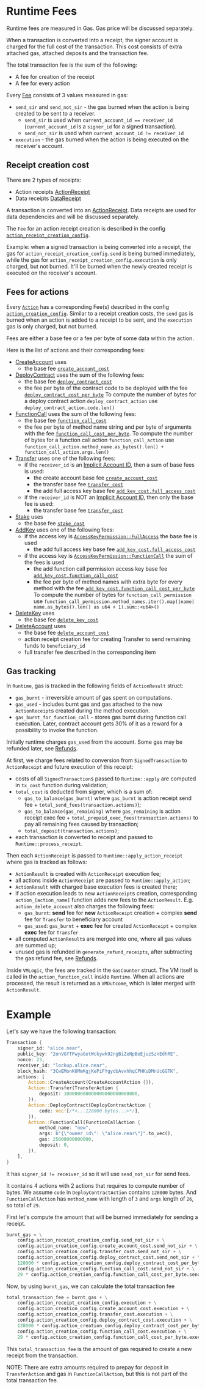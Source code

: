 # Runtime Fees

Runtime fees are measured in Gas. Gas price will be discussed separately.

When a transaction is converted into a receipt, the signer account is charged for the full cost of the transaction.
This cost consists of extra attached gas, attached deposits and the transaction fee.

The total transaction fee is the sum of the following:

- A fee for creation of the receipt
- A fee for every action

Every [Fee](/GenesisConfig/RuntimeFeeConfig/Fee.md) consists of 3 values measured in gas:

- `send_sir` and `send_not_sir` - the gas burned when the action is being created to be sent to a receiver.
  - `send_sir` is used when `current_account_id == receiver_id` (`current_account_id` is a `signer_id` for a signed transaction).
  - `send_not_sir` is used when `current_account_id != receiver_id`
- `execution` - the gas burned when the action is being executed on the receiver's account.

## Receipt creation cost

There are 2 types of receipts:

- Action receipts [ActionReceipt](/RuntimeSpec/Receipts.md#actionreceipt)
- Data receipts [DataReceipt](/RuntimeSpec/Receipts.md#datareceipt)

A transaction is converted into an [ActionReceipt](/RuntimeSpec/Receipts.md#actionreceipt).
Data receipts are used for data dependencies and will be discussed separately.

The `Fee` for an action receipt creation is described in the config [`action_receipt_creation_config`](/GenesisConfig/RuntimeFeeConfig.md#action_receipt_creation_config).

Example: when a signed transaction is being converted into a receipt, the gas for `action_receipt_creation_config.send` is being burned immediately,
while the gas for `action_receipt_creation_config.execution` is only charged, but not burned. It'll be burned when
the newly created receipt is executed on the receiver's account.

## Fees for actions

Every [`Action`](/RuntimeSpec/Actions) has a corresponding Fee(s) described in the config [`action_creation_config`](/GenesisConfig/RuntimeFeeConfig/ActionCreationConfig.md).
Similar to a receipt creation costs, the `send` gas is burned when an action is added to a receipt to be sent, and the `execution` gas is only charged, but not burned.

Fees are either a base fee or a fee per byte of some data within the action.

Here is the list of actions and their corresponding fees:

- [CreateAccount](/RuntimeSpec/Actions.md#createaccountaction) uses
  - the base fee [`create_account_cost`](/GenesisConfig/RuntimeFeeConfig/ActionCreationConfig.md#create_account_cost)
- [DeployContract](/RuntimeSpec/Actions.md#deploycontractaction) uses the sum of the following fees:
  - the base fee [`deploy_contract_cost`](/GenesisConfig/RuntimeFeeConfig/ActionCreationConfig.md#deploy_contract_cost)
  - the fee per byte of the contract code to be deployed with the fee [`deploy_contract_cost_per_byte`](/GenesisConfig/RuntimeFeeConfig/ActionCreationConfig.md#deploy_contract_cost_per_byte)
    To compute the number of bytes for a deploy contract action `deploy_contract_action` use `deploy_contract_action.code.len()`
- [FunctionCall](/RuntimeSpec/Actions.md#functioncallaction) uses the sum of the following fees:
  - the base fee [`function_call_cost`](/GenesisConfig/RuntimeFeeConfig/ActionCreationConfig.md#function_call_cost)
  - the fee per byte of method name string and per byte of arguments with the fee [`function_call_cost_per_byte`](/GenesisConfig/RuntimeFeeConfig/ActionCreationConfig.md#function_call_cost_per_byte).
    To compute the number of bytes for a function call action `function_call_action` use `function_call_action.method_name.as_bytes().len() + function_call_action.args.len()`
- [Transfer](/RuntimeSpec/Actions.md#transferaction) uses one of the following fees:
  - if the `receiver_id` is an [Implicit Account ID](/DataStructures/Account#near-implicit-account-id), then a sum of base fees is used:
    - the create account base fee [`create_account_cost`](/GenesisConfig/RuntimeFeeConfig/ActionCreationConfig.md#create_account_cost)
    - the transfer base fee [`transfer_cost`](/GenesisConfig/RuntimeFeeConfig/ActionCreationConfig.md#transfer_cost)
    - the add full access key base fee [`add_key_cost.full_access_cost`](/GenesisConfig/RuntimeFeeConfig/AccessKeyCreationConfig.md#full_access_cost)
  - if the `receiver_id` is NOT an [Implicit Account ID](/DataStructures/Account.md#near-implicit-account-id), then only the base fee is used:
    - the transfer base fee [`transfer_cost`](/GenesisConfig/RuntimeFeeConfig/ActionCreationConfig.md#transfer_cost)
- [Stake](/RuntimeSpec/Actions.md#stakeaction) uses
  - the base fee [`stake_cost`](/GenesisConfig/RuntimeFeeConfig/ActionCreationConfig.md#stake_cost)
- [AddKey](/RuntimeSpec/Actions.md#addkeyaction) uses one of the following fees:
  - if the access key is [`AccessKeyPermission::FullAccess`](/DataStructures/AccessKey) the base fee is used
    - the add full access key base fee [`add_key_cost.full_access_cost`](/GenesisConfig/RuntimeFeeConfig/AccessKeyCreationConfig.md#full_access_cost)
  - if the access key is [`AccessKeyPermission::FunctionCall`](/DataStructures/AccessKey.md#accesskeypermissionfunctioncall) the sum of the fees is used
    - the add function call permission access key base fee [`add_key_cost.function_call_cost`](/GenesisConfig/RuntimeFeeConfig/AccessKeyCreationConfig.md#full_access_cost)
    - the fee per byte of method names with extra byte for every method with the fee [`add_key_cost.function_call_cost_per_byte`](/GenesisConfig/RuntimeFeeConfig/AccessKeyCreationConfig.md#function_call_cost_per_byte)
        To compute the number of bytes for `function_call_permission` use `function_call_permission.method_names.iter().map(|name| name.as_bytes().len() as u64 + 1).sum::<u64>()`
- [DeleteKey](/RuntimeSpec/Actions.md#deletekeyaction) uses
  - the base fee [`delete_key_cost`](/GenesisConfig/RuntimeFeeConfig/ActionCreationConfig.md#delete_key_cost)
- [DeleteAccount](/RuntimeSpec/Actions.md#deleteaccountaction) uses
  - the base fee [`delete_account_cost`](/GenesisConfig/RuntimeFeeConfig/ActionCreationConfig.md#delete_account_cost)
  - action receipt creation fee for creating Transfer to send remaining funds to `beneficiary_id`
  - full transfer fee described in the corresponding item
    
## Gas tracking

In `Runtime`, gas is tracked in the following fields of `ActionResult` struct:

- `gas_burnt` - irreversible amount of gas spent on computations.
- `gas_used` - includes burnt gas and gas attached to the new `ActionReceipt`s created during the method execution.
- `gas_burnt_for_function_call` - stores gas burnt during function call execution. Later, contract account gets 30% of it as a reward for a possibility to invoke the function.

Initially runtime charges `gas_used` from the account. Some gas may be refunded later, see [Refunds](../Refunds.md).

At first, we charge fees related to conversion from `SignedTransaction` to `ActionReceipt` and future execution of this receipt:

- costs of all `SignedTransaction`s passed to `Runtime::apply` are computed in `tx_cost` function during validation;
- `total_cost` is deducted from signer, which is a sum of:
  - `gas_to_balance(gas_burnt)` where `gas_burnt` is action receipt send fee + `total_send_fees(transaction.actions)`);
  - `gas_to_balance(gas_remaining)` where `gas_remaining` is action receipt exec fee + `total_prepaid_exec_fees(transaction.actions)` to pay all remaining fees caused by transaction;
  - `total_deposit(transaction.actions)`;
- each transaction is converted to receipt and passed to `Runtime::process_receipt`.

Then each `ActionReceipt` is passed to `Runtime::apply_action_receipt` where gas is tracked as follows:

- `ActionResult` is created with `ActionReceipt` execution fee;
- all actions inside `ActionReceipt` are passed to `Runtime::apply_action`;
- `ActionResult` with charged base execution fees is created there;
- if action execution leads to new `ActionReceipt`s creation, corresponding `action_[action_name]` function adds new fees to the `ActionResult`. E.g. `action_delete_account` also charges the following fees:
  - `gas_burnt`: **send** fee for **new** `ActionReceipt` creation + complex **send** fee for `Transfer` to beneficiary account
  - `gas_used`: `gas_burnt` + **exec** fee for created `ActionReceipt` + complex **exec** fee for `Transfer`
- all computed `ActionResult`s are merged into one, where all gas values are summed up;
- unused gas is refunded in `generate_refund_receipts`, after subtracting the gas refund fee, see [Refunds](../Refunds.md).

Inside `VMLogic`, the fees are tracked in the `GasCounter` struct. 
The VM itself is called in the `action_function_call` inside `Runtime`. When all actions are processed, the result is returned as a `VMOutcome`, which is later merged with `ActionResult`.
 
# Example

Let's say we have the following transaction:

```rust
Transaction {
    signer_id: "alice.near",
    public_key: "2onVGYTFwyaGetWckywk92ngBiZeNpBeEjuzSznEdhRE",
    nonce: 23,
    receiver_id: "lockup.alice.near",
    block_hash: "3CwEMonK6MmKgjKePiFYgydbAvxhhqCPHKuDMnUcGGTK",
    actions: [
        Action::CreateAccount(CreateAccountAction {}),
        Action::Transfer(TransferAction {
            deposit: 100000000000000000000000000,
        }),
        Action::DeployContract(DeployContractAction {
            code: vec![/*<...128000 bytes...>*/],
        }),
        Action::FunctionCall(FunctionCallAction {
            method_name: "new",
            args: b"{\"owner_id\": \"alice.near\"}".to_vec(),
            gas: 25000000000000,
            deposit: 0,
        }),
    ],
}
```

It has `signer_id != receiver_id` so it will use `send_not_sir` for send fees.

It contains 4 actions with 2 actions that requires to compute number of bytes.
We assume `code` in `DeployContractAction` contains `128000` bytes. And `FunctionCallAction` has
`method_name` with length of `3` and `args` length of `26`, so total of `29`.

First let's compute the amount that will be burned immediately for sending a receipt.

```python
burnt_gas = \
    config.action_receipt_creation_config.send_not_sir + \
    config.action_creation_config.create_account_cost.send_not_sir + \
    config.action_creation_config.transfer_cost.send_not_sir + \
    config.action_creation_config.deploy_contract_cost.send_not_sir + \
    128000 * config.action_creation_config.deploy_contract_cost_per_byte.send_not_sir + \
    config.action_creation_config.function_call_cost.send_not_sir + \
    29 * config.action_creation_config.function_call_cost_per_byte.send_not_sir
```

Now, by using `burnt_gas`, we can calculate the total transaction fee

```python
total_transaction_fee = burnt_gas + \
    config.action_receipt_creation_config.execution + \
    config.action_creation_config.create_account_cost.execution + \
    config.action_creation_config.transfer_cost.execution + \
    config.action_creation_config.deploy_contract_cost.execution + \
    128000 * config.action_creation_config.deploy_contract_cost_per_byte.execution + \
    config.action_creation_config.function_call_cost.execution + \
    29 * config.action_creation_config.function_call_cost_per_byte.execution
```

This `total_transaction_fee` is the amount of gas required to create a new receipt from the transaction.

NOTE: There are extra amounts required to prepay for deposit in `TransferAction` and gas in `FunctionCallAction`, but this is not part of the total transaction fee.
